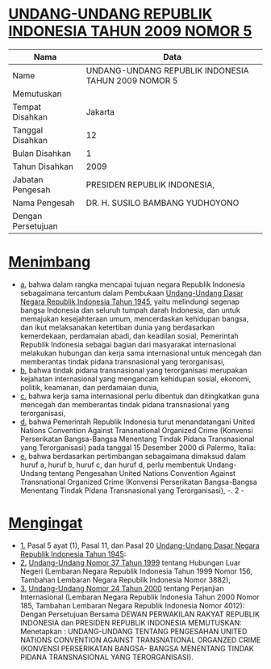# [UNDANG-UNDANG REPUBLIK INDONESIA TAHUN 2009 NOMOR 5](http://example.org/legal/document/uu/2009/5)

| Nama | Data |
| ------ | ----- |
|Name|UNDANG-UNDANG REPUBLIK INDONESIA TAHUN 2009 NOMOR 5|
|Memutuskan||
|Tempat Disahkan|Jakarta|
|Tanggal Disahkan|12|
|Bulan Disahkan|1|
|Tahun Disahkan|2009|
|Jabatan Pengesah|PRESIDEN REPUBLIK INDONESIA,|
|Nama Pengesah|DR. H. SUSILO BAMBANG YUDHOYONO|
|Dengan Persetujuan||
# [Menimbang](http://example.org/legal/document/uu/2009/5/menimbang)

* [a.](http://example.org/legal/document/uu/2009/5/menimbang/point/a) bahwa dalam rangka mencapai tujuan negara Republik Indonesia sebagaimana tercantum dalam Pembukaan [Undang-Undang Dasar Negara Republik Indonesia Tahun 1945](http://example.org/legal/document/uu), yaitu melindungi segenap bangsa Indonesia dan seluruh tumpah darah Indonesia, dan untuk memajukan kesejahteraan umum, mencerdaskan kehidupan bangsa, dan ikut melaksanakan ketertiban dunia yang berdasarkan kemerdekaan, perdamaian abadi, dan keadilan sosial, Pemerintah Republik Indonesia sebagai bagian dari masyarakat internasional melakukan hubungan dan kerja sama internasional untuk mencegah dan memberantas tindak pidana transnasional yang terorganisasi,
* [b.](http://example.org/legal/document/uu/2009/5/menimbang/point/b) bahwa tindak pidana transnasional yang terorganisasi merupakan kejahatan internasional yang mengancam kehidupan sosial, ekonomi, politik, keamanan, dan perdamaian dunia,
* [c.](http://example.org/legal/document/uu/2009/5/menimbang/point/c) bahwa kerja sama internasional perlu dibentuk dan ditingkatkan guna mencegah dan memberantas tindak pidana transnasional yang terorganisasi,
* [d.](http://example.org/legal/document/uu/2009/5/menimbang/point/d) bahwa Pemerintah Republik Indonesia turut menandatangani United Nations Convention Against Transnational Organized Crime (Konvensi Perserikatan Bangsa-Bangsa Menentang Tindak Pidana Transnasional yang Terorganisasi) pada tanggal 15 Desember 2000 di Palermo, Italia:
* [e.](http://example.org/legal/document/uu/2009/5/menimbang/point/e) bahwa berdasarkan pertimbangan sebagaimana dimaksud dalam huruf a, huruf b, huruf c, dan huruf d, perlu membentuk Undang-Undang tentang Pengesahan United Nations Convention Against Transnational Organized Crime (Konvensi Perserikatan Bangsa-Bangsa Menentang Tindak Pidana Transnasional yang Terorganisasi), -. 2 -
# [Mengingat](http://example.org/legal/document/uu/2009/5/mengingat)

* [1.](http://example.org/legal/document/uu/2009/5/mengingat/point/0001) Pasal 5 ayat (1), Pasal 11, dan Pasal 20 [Undang-Undang Dasar Negara Republik Indonesia Tahun 1945](http://example.org/legal/document/uu):
* [2.](http://example.org/legal/document/uu/2009/5/mengingat/point/0002) [Undang-Undang Nomor 37 Tahun 1999](http://example.org/legal/document/uu/1999/37) tentang Hubungan Luar Negeri (Lembaran Negara Republik Indonesia Tahun 1999 Nomor 156, Tambahan Lembaran Negara Republik Indonesia Nomor 3882),
* [3.](http://example.org/legal/document/uu/2009/5/mengingat/point/0003) [Undang-Undang Nomor 24 Tahun 2000](http://example.org/legal/document/uu/2000/24) tentang Perjanjian Internasional (Lembaran Negara Republik Indonesia Tahun 2000 Nomor 185, Tambahan Lembaran Negara Republik Indonesia Nomor 4012): Dengan Persetujuan Bersama DEWAN PERWAKILAN RAKYAT REPUBLIK INDONESIA dan PRESIDEN REPUBLIK INDONESIA MEMUTUSKAN: Menetapkan : UNDANG-UNDANG TENTANG PENGESAHAN UNITED NATIONS CONVENTION AGAINST TRANSNATIONAL ORGANZED CRIME (KONVENSI PERSERIKATAN BANGSA- BANGSA MENENTANG TINDAK PIDANA TRANSNASIONAL YANG TERORGANISASI).